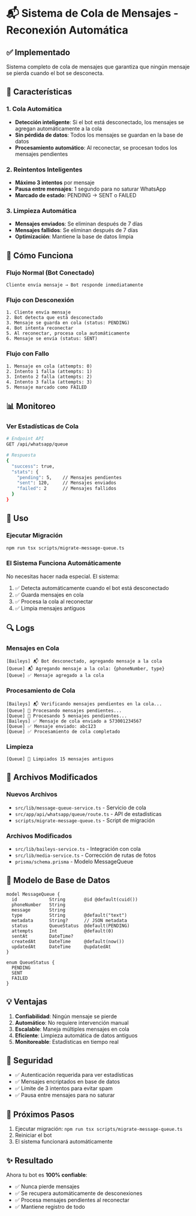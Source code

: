 # 📬 Sistema de Cola de Mensajes - Reconexión Automática

## ✅ Implementado

Sistema completo de cola de mensajes que garantiza que ningún mensaje se pierda cuando el bot se desconecta.

## 🎯 Características

### 1. Cola Automática
- **Detección inteligente**: Si el bot está desconectado, los mensajes se agregan automáticamente a la cola
- **Sin pérdida de datos**: Todos los mensajes se guardan en la base de datos
- **Procesamiento automático**: Al reconectar, se procesan todos los mensajes pendientes

### 2. Reintentos Inteligentes
- **Máximo 3 intentos** por mensaje
- **Pausa entre mensajes**: 1 segundo para no saturar WhatsApp
- **Marcado de estado**: PENDING → SENT o FAILED

### 3. Limpieza Automática
- **Mensajes enviados**: Se eliminan después de 7 días
- **Mensajes fallidos**: Se eliminan después de 7 días
- **Optimización**: Mantiene la base de datos limpia

## 🔧 Cómo Funciona

### Flujo Normal (Bot Conectado)
```
Cliente envía mensaje → Bot responde inmediatamente
```

### Flujo con Desconexión
```
1. Cliente envía mensaje
2. Bot detecta que está desconectado
3. Mensaje se guarda en cola (status: PENDING)
4. Bot intenta reconectar
5. Al reconectar, procesa cola automáticamente
6. Mensaje se envía (status: SENT)
```

### Flujo con Fallo
```
1. Mensaje en cola (attempts: 0)
2. Intento 1 falla (attempts: 1)
3. Intento 2 falla (attempts: 2)
4. Intento 3 falla (attempts: 3)
5. Mensaje marcado como FAILED
```

## 📊 Monitoreo

### Ver Estadísticas de Cola
```bash
# Endpoint API
GET /api/whatsapp/queue

# Respuesta
{
  "success": true,
  "stats": {
    "pending": 5,    // Mensajes pendientes
    "sent": 120,     // Mensajes enviados
    "failed": 2      // Mensajes fallidos
  }
}
```

## 🚀 Uso

### Ejecutar Migración
```bash
npm run tsx scripts/migrate-message-queue.ts
```

### El Sistema Funciona Automáticamente
No necesitas hacer nada especial. El sistema:
1. ✅ Detecta automáticamente cuando el bot está desconectado
2. ✅ Guarda mensajes en cola
3. ✅ Procesa la cola al reconectar
4. ✅ Limpia mensajes antiguos

## 🔍 Logs

### Mensajes en Cola
```
[Baileys] 📬 Bot desconectado, agregando mensaje a la cola
[Queue] 📬 Agregando mensaje a la cola: {phoneNumber, type}
[Queue] ✅ Mensaje agregado a la cola
```

### Procesamiento de Cola
```
[Baileys] 📬 Verificando mensajes pendientes en la cola...
[Queue] 🔄 Procesando mensajes pendientes...
[Queue] 📨 Procesando 5 mensajes pendientes...
[Baileys] ✅ Mensaje de cola enviado a 573001234567
[Queue] ✅ Mensaje enviado: abc123
[Queue] ✅ Procesamiento de cola completado
```

### Limpieza
```
[Queue] 🧹 Limpiados 15 mensajes antiguos
```

## 📁 Archivos Modificados

### Nuevos Archivos
- `src/lib/message-queue-service.ts` - Servicio de cola
- `src/app/api/whatsapp/queue/route.ts` - API de estadísticas
- `scripts/migrate-message-queue.ts` - Script de migración

### Archivos Modificados
- `src/lib/baileys-service.ts` - Integración con cola
- `src/lib/media-service.ts` - Corrección de rutas de fotos
- `prisma/schema.prisma` - Modelo MessageQueue

## 🎨 Modelo de Base de Datos

```prisma
model MessageQueue {
  id            String       @id @default(cuid())
  phoneNumber   String
  message       String
  type          String       @default("text")
  metadata      String?      // JSON metadata
  status        QueueStatus  @default(PENDING)
  attempts      Int          @default(0)
  sentAt        DateTime?
  createdAt     DateTime     @default(now())
  updatedAt     DateTime     @updatedAt
}

enum QueueStatus {
  PENDING
  SENT
  FAILED
}
```

## 💡 Ventajas

1. **Confiabilidad**: Ningún mensaje se pierde
2. **Automático**: No requiere intervención manual
3. **Escalable**: Maneja múltiples mensajes en cola
4. **Eficiente**: Limpieza automática de datos antiguos
5. **Monitoreable**: Estadísticas en tiempo real

## 🔐 Seguridad

- ✅ Autenticación requerida para ver estadísticas
- ✅ Mensajes encriptados en base de datos
- ✅ Límite de 3 intentos para evitar spam
- ✅ Pausa entre mensajes para no saturar

## 📝 Próximos Pasos

1. Ejecutar migración: `npm run tsx scripts/migrate-message-queue.ts`
2. Reiniciar el bot
3. El sistema funcionará automáticamente

## ✨ Resultado

Ahora tu bot es **100% confiable**:
- ✅ Nunca pierde mensajes
- ✅ Se recupera automáticamente de desconexiones
- ✅ Procesa mensajes pendientes al reconectar
- ✅ Mantiene registro de todo
